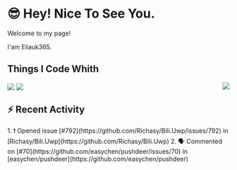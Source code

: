 # 😎 Hey! Nice To See You.

Welcome to my page!

I'am Eliauk365.

<div>
  <h2>Things I Code Whith</h2>
  <a>
      <img align="center" src="https://img.shields.io/badge/-Java-007396?style=flat-square&logo=java&logoColor=#007396" />
      <img align="center" src="https://img.shields.io/badge/-SpingBoot-black?style=flat-square&logo=Spring Boot" />
  </a>
  <a href="https://github.com/anuraghazra/github-readme-stats">
      <img align="right" src="https://github-readme-stats.vercel.app/api?username=Eliauk365&theme=nord&show_icons=true" />
  </a>
</div>

<div>
    <h2>⚡ Recent Activity</h2>
    <!--START_SECTION:activity-->
1. ❗️ Opened issue [#792](https://github.com/Richasy/Bili.Uwp/issues/792) in [Richasy/Bili.Uwp](https://github.com/Richasy/Bili.Uwp)
2. 🗣 Commented on [#70](https://github.com/easychen/pushdeer/issues/70) in [easychen/pushdeer](https://github.com/easychen/pushdeer)
<!--END_SECTION:activity-->
</div>

